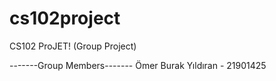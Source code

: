 # cs102project
CS102 ProJET! (Group Project)

-------Group Members-------
Ömer Burak Yıldıran - 21901425
